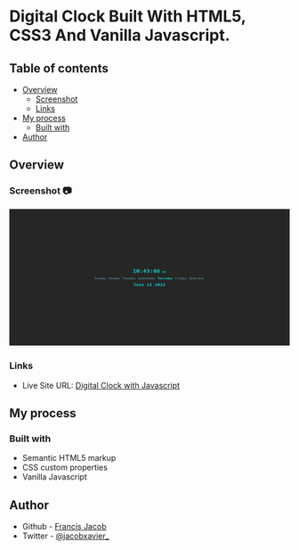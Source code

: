 # Digital Clock Built With HTML5, CSS3 And Vanilla Javascript. 

## Table of contents

- [Overview](#overview)
  - [Screenshot](#screenshot)
  - [Links](#links)
- [My process](#my-process)
  - [Built with](#built-with)
- [Author](#author)


## Overview

### Screenshot 📷

![](images/screenshot.png)


### Links

- Live Site URL: [Digital Clock with Javascript](https://fanciful-concha-d552d0.netlify.app/)

## My process

### Built with

- Semantic HTML5 markup
- CSS custom properties
- Vanilla Javascript

## Author

- Github - [ Francis Jacob](https://github.com/Jacbfrancis)
- Twitter - [@jacobxavier_](https://twitter.com/jacobxavier_)
